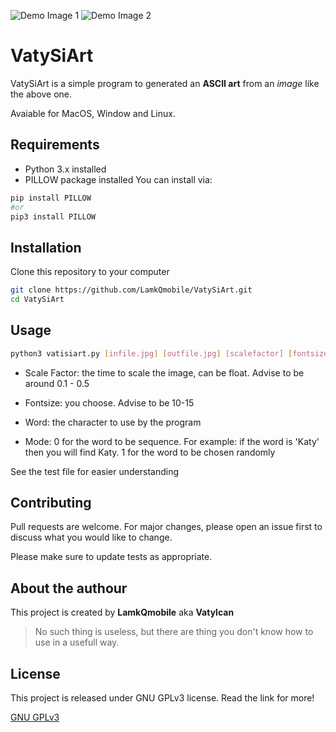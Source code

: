 ![Demo Image 1](https://i.ibb.co/0YXmPDN/test01mod10-1.jpg)
![Demo Image 2](https://i.ibb.co/Jn4jryq/astronaut-spacesuit-reflection-144426-3840x21601.jpg)

# VatySiArt

VatySiArt is a simple program to generated an **ASCII art** from an *image* like the above one.

Avaiable for MacOS, Window and Linux.

## Requirements

- Python 3.x installed
- PILLOW package installed
You can install via:
```bash
pip install PILLOW
#or
pip3 install PILLOW
```

## Installation

Clone this repository to your computer

```bash
git clone https://github.com/LamkQmobile/VatySiArt.git
cd VatySiArt
```

## Usage

```bash
python3 vatisiart.py [infile.jpg] [outfile.jpg] [scalefactor] [fontsize] [word] [mode]
```

- Scale Factor: the time to scale the image, can be float. Advise to be around 0.1 - 0.5

- Fontsize: you choose. Advise to be 10-15

- Word: the character to use by the program

- Mode: 0 for the word to be sequence. For example: if the word is 'Katy' then you will find Katy. 1 for the word to be chosen randomly

See the test file for easier understanding

## Contributing
Pull requests are welcome. For major changes, please open an issue first to discuss what you would like to change.

Please make sure to update tests as appropriate.

## About the authour

This project is created by **LamkQmobile** aka **Vatylcan**

> No such thing is useless, but there are thing you don't know how to use in a usefull way.

## License
This project is released under GNU GPLv3 license. Read the link for more!

[GNU GPLv3](https://choosealicense.com/licenses/gpl-3.0/)
